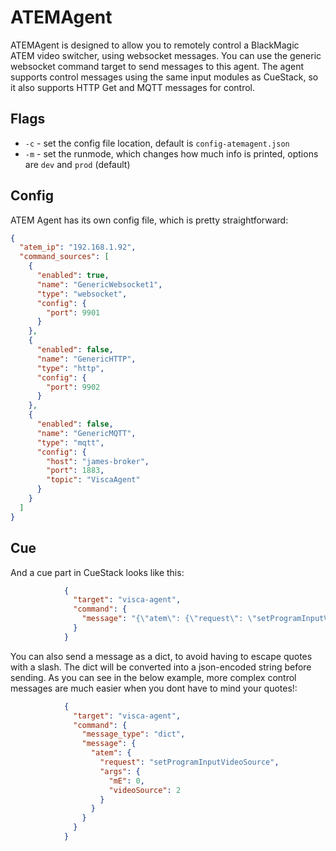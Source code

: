 # ATEMAgent
ATEMAgent is designed to allow you to remotely control a BlackMagic ATEM video switcher, using websocket messages.
You can use the generic websocket command target to send messages to this agent. 
The agent supports control messages using the same input modules as CueStack, so it also supports HTTP Get and MQTT messages for control.


## Flags
* `-c` - set the config file location, default is `config-atemagent.json`
* `-m` - set the runmode, which changes how much info is printed, options are `dev` and `prod` (default)

## Config

ATEM Agent has its own config file, which is pretty straightforward:
```json
{
  "atem_ip": "192.168.1.92",
  "command_sources": [
    {
      "enabled": true,
      "name": "GenericWebsocket1",
      "type": "websocket",
      "config": {
        "port": 9901
      }
    },
    {
      "enabled": false,
      "name": "GenericHTTP",
      "type": "http",
      "config": {
        "port": 9902
      }
    },
    {
      "enabled": false,
      "name": "GenericMQTT",
      "type": "mqtt",
      "config": {
        "host": "james-broker",
        "port": 1883,
        "topic": "ViscaAgent"
      }
    }
  ]
}
```

## Cue
And a cue part in CueStack looks like this:
```json
            {
              "target": "visca-agent",
              "command": {
                "message": "{\"atem\": {\"request\": \"setProgramInputVideoSource\", \"args\": {\"mE\": 0, \"videoSource\": 2}}"
              }
            }
```

You can also send a message as a dict, to avoid having to escape quotes with a slash. The dict will be converted into a json-encoded string before sending. As you can see in the below example, more complex control messages are much easier when you dont have to mind your quotes!:

```json
            {
              "target": "visca-agent",
              "command": {
                "message_type": "dict",
                "message": {
                  "atem": {
                    "request": "setProgramInputVideoSource",
                    "args": {
                      "mE": 0,
                      "videoSource": 2
                    }
                  }
                }
              }
            }
```
